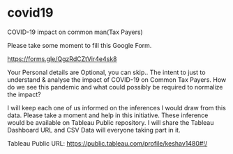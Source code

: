 # covid19
COVID-19 impact on common man(Tax Payers)


Please take some moment to fill this Google Form.

https://forms.gle/QgzRdCZtVir4e4sk8

Your Personal details are Optional, you can skip.. 
The intent to just to understand & analyse the impact of COVID-19 on Common Tax Payers. 
How do we see this pandemic and what could possibly be required to normalize the impact?

I will keep each one of us informed on the inferences I would draw from this data. 
Please take a moment and help in this initiative. 
These inference would be available on Tableau Public repository.
I will share the Tableau Dashboard URL and CSV Data will everyone taking part in it.

Tableau Public URL: 
https://public.tableau.com/profile/keshav1480#!/
